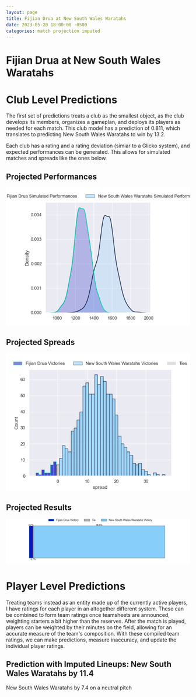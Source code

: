 ```yaml
---  
layout: page  
title: Fijian Drua at New South Wales Waratahs  
date: 2023-05-20 18:00:00 -0500  
categories: match projection imputed  
---
```

# Fijian Drua at New South Wales Waratahs

# Club Level Predictions


The first set of predictions treats a club as the smallest object, as the club develops its members, organizes a gameplan, and deploys its players as needed for each match. This club model has a prediction of 0.811, which translates to predicting New South Wales Waratahs to win by 13.2.

Each club has a rating and a rating deviation (simiar to a Glicko system), and expected performances can be generated. This allows for simulated matches and spreads like the ones below.
## Projected Performances


![Projected Performances](plots/performances_2023-05-20-NewSouthWalesWaratahs-FijianDrua.png)
## Projected Spreads


![Projected Spreads](plots/spreads_2023-05-20-NewSouthWalesWaratahs-FijianDrua.png)
## Projected Results


![Projected Results](plots/resultbar_2023-05-20-NewSouthWalesWaratahs-FijianDrua.png)
# Player Level Predictions


Treating teams instead as an entity made up of the currently active players, I have ratings for each player in an altogether different system. These can be combined to form team ratings once teamsheets are announced, weighting starters a bit higher than the reserves. After the match is played, players can be weighted by their minutes on the field, allowing for an accurate measure of the team's composition. With these compiled team ratings, we can make predictions, measure inaccuracy, and update the individual player ratings.
## Prediction with Imputed Lineups: New South Wales Waratahs by 11.4


New South Wales Waratahs by 7.4 on a neutral pitch

